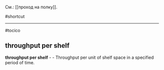 См.: [[проход на полку]].

#shortcut




<hr/>

#tocico

## throughput per shelf

<b>throughput per shelf</b> -  - Throughput per unit of shelf space in a specified period of time.  


